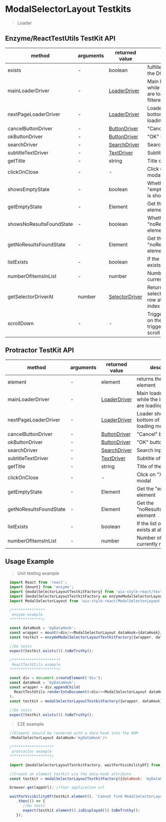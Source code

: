 # ModalSelectorLayout Testkits

> Loader

## Enzyme/ReactTestUtils TestKit API

| method                   | arguments | returned value                           | description                              |
| ------------------------ | --------- | ---------------------------------------- | ---------------------------------------- |
| exists                   | -         | boolean                                  | fulfilled if element in the DOM          |
| mainLoaderDriver         | -         | [LoaderDriver](https://wix-wix-style-react.surge.sh/?selectedKind=Core&selectedStory=Loader&full=0&down=0&left=1&panelRight=0) | Main loader shown while the initial items are loading/being filtered |
| nextPageLoaderDriver     | -         | [LoaderDriver](https://wix-wix-style-react.surge.sh/?selectedKind=Core&selectedStory=Loader&full=0&down=0&left=1&panelRight=0) | Loader shown at the bottom of the list while loading the next page |
| cancelButtonDriver       | -         | [ButtonDriver](https://wix-wix-style-react.surge.sh/?selectedKind=Backoffice&selectedStory=Button&full=0&down=0&left=1&panelRight=0) | "Cancel" button                          |
| okButtonDriver           | -         | [ButtonDriver](https://wix-wix-style-react.surge.sh/?selectedKind=Backoffice&selectedStory=Button&full=0&down=0&left=1&panelRight=0) | "OK" button                              |
| searchDriver             | -         | [SearchDriver](https://wix-wix-style-react.surge.sh/?selectedKind=3.%20Inputs&selectedStory=3.9%20Search&full=0&down=0&left=1&panelRight=0) | Search input                             |
| subtitleTextDriver       | -         | [TextDriver](https://wix-wix-style-react.surge.sh/?selectedKind=Core&selectedStory=Text&full=0&down=0&left=1&panelRight=0) | Subtitle of the modal                    |
| getTitle                 | -         | string                                   | Title of the modal                       |
| clickOnClose             | -         | -                                        | Click on "X" button of modal             |
| showsEmptyState          | -         | boolean                                  | Whether the "emptyState" element is shown |
| getEmptyState            | -         | Element                                  | Get the "emptyState" element             |
| showsNoResultsFoundState | -         | boolean                                  | Whether the "noResultsFoundState" element is shown |
| getNoResultsFoundState   | -         | Element                                  | Get the "noResultsFoundState" element    |
| listExists               | -         | boolean                                  | If the list of items exists at all       |
| numberOfItemsInList      | -         | number                                   | Number of rows currently rendered        |
| getSelectorDriverAt      | number    | [SelectorDriver](https://wix-wix-style-react.surge.sh/?selectedKind=Core&selectedStory=Selector&full=0&down=0&left=1&panelRight=0) | Return the instance of selectorDriver for the row at the passed index |
| scrollDown               | -         | -                                        | Triggers "scroll" event on the list, needed to trigger the infinite scroll |

## Protractor TestKit API

| method                 | arguments | returned value                           | description                              |
| ---------------------- | --------- | ---------------------------------------- | ---------------------------------------- |
| element                | -         | element                                  | returns the driver element               |
| mainLoaderDriver       | -         | [LoaderDriver](https://wix-wix-style-react.surge.sh/?selectedKind=Core&selectedStory=Loader&full=0&down=0&left=1&panelRight=0) | Main loader shown while the initial items are loading |
| nextPageLoaderDriver   | -         | [LoaderDriver](https://wix-wix-style-react.surge.sh/?selectedKind=Core&selectedStory=Loader&full=0&down=0&left=1&panelRight=0) | Loader shown at the bottom of the list while loading more items |
| cancelButtonDriver     | -         | [ButtonDriver](https://wix-wix-style-react.surge.sh/?selectedKind=Backoffice&selectedStory=Button&full=0&down=0&left=1&panelRight=0) | "Cancel" button                          |
| okButtonDriver         | -         | [ButtonDriver](https://wix-wix-style-react.surge.sh/?selectedKind=Backoffice&selectedStory=Button&full=0&down=0&left=1&panelRight=0) | "OK" button                              |
| searchDriver           | -         | [SearchDriver](https://wix-wix-style-react.surge.sh/?selectedKind=3.%20Inputs&selectedStory=3.9%20Search&full=0&down=0&left=1&panelRight=0) | Search input                             |
| subtitleTextDriver     | -         | [TextDriver](https://wix-wix-style-react.surge.sh/?selectedKind=Core&selectedStory=Text&full=0&down=0&left=1&panelRight=0) | Subtitle of the modal                    |
| getTitle               | -         | string                                   | Title of the modal                       |
| clickOnClose           | -         | -                                        | Click on "X" button of modal             |
| getEmptyState          | -         | Element                                  | Get the "emptyState" element             |
| getNoResultsFoundState | -         | Element                                  | Get the "noResultsFoundState" element    |
| listExists             | -         | boolean                                  | If the list of items exists at all       |
| numberOfItemsInList    | -         | number                                   | Number of rows currently rendered        |

## Usage Example

> Unit testing example

```javascript
  import React from 'react';
  import {mount} from 'enzyme';
  import {modalSelectorLayoutTestkitFactory} from 'wix-style-react/testkit';
  import {modalSelectorLayoutTestkitFactory as enzymeModalSelectorLayoutTestkitFactory} from 'wix-style-react/testkit/enzyme';
  import ModalSelectorLayout from 'wix-style-react/ModalSelectorLayout';

  /***************
   enzyme example
  ***************/

  const dataHook = 'myDataHook';
  const wrapper = mount(<div/><ModalSelectorLayout dataHook={dataHook}/></div>);
  const testkit = enzymeModalSelectorLayoutTestkitFactory({wrapper, dataHook});

  //Do tests
  expect(testkit.exists()).toBeTruthy();

  /**********************
   ReactTestUtils example
  **********************/

  const div = document.createElement('div');
  const dataHook = 'myDataHook';
  const wrapper = div.appendChild(
    ReactTestUtils.renderIntoDocument(<div/><ModalSelectorLayout dataHook={dataHook}/></div>, {dataHook})
  );
  const testkit = modalSelectorLayoutTestkitFactory({wrapper, dataHook});

  //Do tests
  expect(testkit.exists()).toBeTruthy();
```
> E2E example

```javascript
  //Element should be rendered with a data-hook into the DOM
  <ModalSelectorLayout dataHook='myDataHook'/>

  /*******************
   protractor example
  *******************/

  import {modalSelectorLayoutTestkitFactory, waitForVisibilityOf} from 'wix-style-react/testkit/protractor';

  //Create an element testkit via the data-hook attribute
  const testkit = modalSelectorLayoutTestkitFactory({dataHook: 'myDataHook'});

  browser.get(appUrl); //Your application url

  waitForVisibilityOf(testkit.element(), 'Cannot find ModalSelectorLayout')
     .then(() => {
        //Do tests
        expect(testkit.element().isDisplayed()).toBeTruthy();
     });

```

